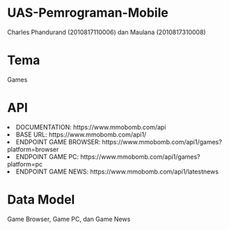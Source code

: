 # UAS-Pemrograman-Mobile
Charles Phandurand (2010817110006) dan Maulana (2010817310008)

# Tema
Games

# API
<li>DOCUMENTATION: https://www.mmobomb.com/api</li>
<li>BASE URL: https://www.mmobomb.com/api1/</li>
<li>ENDPOINT GAME BROWSER: https://www.mmobomb.com/api1/games?platform=browser</li>
<li>ENDPOINT GAME PC: https://www.mmobomb.com/api1/games?platform=pc</li>
<li>ENDPOINT GAME NEWS: https://www.mmobomb.com/api1/latestnews</li>

# Data Model
Game Browser, Game PC, dan Game News
